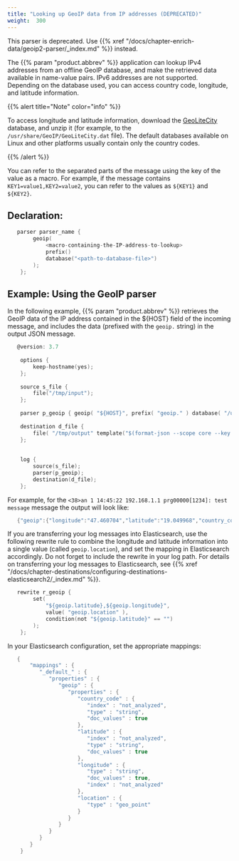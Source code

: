 ```yaml
---
title: "Looking up GeoIP data from IP addresses (DEPRECATED)"
weight:  300
---
```

<!-- DISCLAIMER: This file is based on the syslog-ng Open Source Edition documentation https://github.com/balabit/syslog-ng-ose-guides/commit/2f4a52ee61d1ea9ad27cb4f3168b95408fddfdf2 and is used under the terms of The syslog-ng Open Source Edition Documentation License. The file has been modified by Axoflow. -->

This parser is deprecated. Use {{% xref "/docs/chapter-enrich-data/geoip2-parser/_index.md" %}} instead.

The {{% param "product.abbrev" %}} application can lookup IPv4 addresses from an offline GeoIP database, and make the retrieved data available in name-value pairs. IPv6 addresses are not supported. Depending on the database used, you can access country code, longitude, and latitude information.

{{% alert title="Note" color="info" %}}

To access longitude and latitude information, download the [GeoLiteCity](http://geolite.maxmind.com/download/geoip/database/GeoLiteCity.dat.gz) database, and unzip it (for example, to the `/usr/share/GeoIP/GeoLiteCity.dat` file). The default databases available on Linux and other platforms usually contain only the country codes.

{{% /alert %}}

You can refer to the separated parts of the message using the key of the value as a macro. For example, if the message contains `KEY1=value1,KEY2=value2`, you can refer to the values as `${KEY1}` and `${KEY2}`.


## Declaration:

```c
   parser parser_name {
        geoip(
            <macro-containing-the-IP-address-to-lookup>
            prefix()
            database("<path-to-database-file>")
        );
    };
```



## Example: Using the GeoIP parser

In the following example, {{% param "product.abbrev" %}} retrieves the GeoIP data of the IP address contained in the ${HOST} field of the incoming message, and includes the data (prefixed with the `geoip.` string) in the output JSON message.

```c
   @version: 3.7
    
    options {
        keep-hostname(yes);
    };
    
    source s_file {
        file("/tmp/input");
    };
    
    parser p_geoip { geoip( "${HOST}", prefix( "geoip." ) database( "/usr/share/GeoIP/GeoLiteCity.dat" ) ); };
    
    destination d_file {
        file( "/tmp/output" template("$(format-json --scope core --key geoip*)\n") );
    };
    
    
    log {
        source(s_file);
        parser(p_geoip);
        destination(d_file);
    };
```

For example, for the `<38>an 1 14:45:22 192.168.1.1 prg00000[1234]: test message` message the output will look like:

```c
   {"geoip":{"longitude":"47.460704","latitude":"19.049968","country_code":"HU"},"PROGRAM":"prg00000","PRIORITY":"info","PID":"1234","MESSAGE":"test message","HOST":"192.168.1.1","FACILITY":"auth","DATE":"Jan  1 14:45:22"}
```

If you are transferring your log messages into Elasticsearch, use the following rewrite rule to combine the longitude and latitude information into a single value (called `geoip.location`), and set the mapping in Elasticsearch accordingly. Do not forget to include the rewrite in your log path. For details on transferring your log messages to Elasticsearch, see {{% xref "/docs/chapter-destinations/configuring-destinations-elasticsearch2/_index.md" %}}.

```c
   rewrite r_geoip {
        set(
            "${geoip.latitude},${geoip.longitude}",
            value( "geoip.location" ),
            condition(not "${geoip.latitude}" == "")
        );
    };
```

In your Elasticsearch configuration, set the appropriate mappings:

```c
   {
       "mappings" : {
          "_default_" : {
             "properties" : {
                "geoip" : {
                   "properties" : {
                      "country_code" : {
                         "index" : "not_analyzed",
                         "type" : "string",
                         "doc_values" : true
                      },
                      "latitude" : {
                         "index" : "not_analyzed",
                         "type" : "string",
                         "doc_values" : true
                      },
                      "longitude" : {
                         "type" : "string",
                         "doc_values" : true,
                         "index" : "not_analyzed"
                      },
                      "location" : {
                         "type" : "geo_point"
                      }
                   }
                }
             }
          }
       }
    }
```

